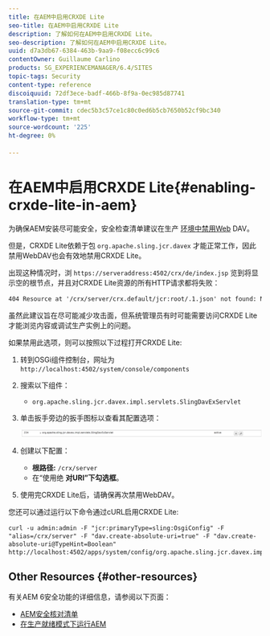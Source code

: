 ```yaml
---
title: 在AEM中启用CRXDE Lite
seo-title: 在AEM中启用CRXDE Lite
description: 了解如何在AEM中启用CRXDE Lite。
seo-description: 了解如何在AEM中启用CRXDE Lite。
uuid: d7a3db67-6384-463b-9aa9-f08ecc6c99c6
contentOwner: Guillaume Carlino
products: SG_EXPERIENCEMANAGER/6.4/SITES
topic-tags: Security
content-type: reference
discoiquuid: 72df3ece-badf-466b-8f9a-0ec985d87741
translation-type: tm+mt
source-git-commit: cdec5b3c57ce1c80c0ed6b5cb7650b52cf9bc340
workflow-type: tm+mt
source-wordcount: '225'
ht-degree: 0%

---
```



# 在AEM中启用CRXDE Lite{#enabling-crxde-lite-in-aem}

为确保AEM安装尽可能安全，安全检查清单建议在生产 [环境中禁用Web](/help/sites-administering/security-checklist.md#disable-webdav) DAV。

但是，CRXDE Lite依赖于包 `org.apache.sling.jcr.davex` 才能正常工作，因此禁用WebDAV也会有效地禁用CRXDE Lite。

出现这种情况时，浏 `https://serveraddress:4502/crx/de/index.jsp` 览到将显示空的根节点，并且对CRXDE Lite资源的所有HTTP请求都将失败：

```xml
404 Resource at '/crx/server/crx.default/jcr:root/.1.json' not found: No resource found
```

虽然此建议旨在尽可能减少攻击面，但系统管理员有时可能需要访问CRXDE Lite才能浏览内容或调试生产实例上的问题。

如果禁用此选项，则可以按照以下过程打开CRXDE Lite:

1. 转到OSGi组件控制台，网址为 `http://localhost:4502/system/console/components`
1. 搜索以下组件：

   * `org.apache.sling.jcr.davex.impl.servlets.SlingDavExServlet`

1. 单击扳手旁边的扳手图标以查看其配置选项：

   ![chlimage_1-80](assets/chlimage_1-80.png)

1. 创建以下配置：

   * **根路径:** `/crx/server`
   * 在“使用绝 **对URI”下勾选框**。

1. 使用完CRXDE Lite后，请确保再次禁用WebDAV。

您还可以通过运行以下命令通过cURL启用CRXDE Lite:

```shell
curl -u admin:admin -F "jcr:primaryType=sling:OsgiConfig" -F "alias=/crx/server" -F "dav.create-absolute-uri=true" -F "dav.create-absolute-uri@TypeHint=Boolean" http://localhost:4502/apps/system/config/org.apache.sling.jcr.davex.impl.servlets.SlingDavExServlet
```

## Other Resources {#other-resources}

有关AEM 6安全功能的详细信息，请参阅以下页面：

* [AEM安全核对清单](/help/sites-administering/security-checklist.md)
* [在生产就绪模式下运行AEM](/help/sites-administering/production-ready.md)

